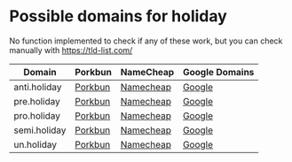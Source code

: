 # Possible domains for holiday

No function implemented to check if any of these work, but you can check manually with https://tld-list.com/

| Domain | Porkbun | NameCheap | Google Domains |
|---|---|---|---|
| anti.holiday | [Porkbun](https://porkbun.com/checkout/search?prb=e814663da1&tlds=&idnLanguage=&search=search&q=anti.holiday) | [Namecheap](https://www.namecheap.com/domains/registration/results/?domain=anti.holiday) | [Google](https://domains.google.com/registrar/search?searchTerm=anti.holiday) |
| pre.holiday | [Porkbun](https://porkbun.com/checkout/search?prb=e814663da1&tlds=&idnLanguage=&search=search&q=pre.holiday) | [Namecheap](https://www.namecheap.com/domains/registration/results/?domain=pre.holiday) | [Google](https://domains.google.com/registrar/search?searchTerm=pre.holiday) |
| pro.holiday | [Porkbun](https://porkbun.com/checkout/search?prb=e814663da1&tlds=&idnLanguage=&search=search&q=pro.holiday) | [Namecheap](https://www.namecheap.com/domains/registration/results/?domain=pro.holiday) | [Google](https://domains.google.com/registrar/search?searchTerm=pro.holiday) |
| semi.holiday | [Porkbun](https://porkbun.com/checkout/search?prb=e814663da1&tlds=&idnLanguage=&search=search&q=semi.holiday) | [Namecheap](https://www.namecheap.com/domains/registration/results/?domain=semi.holiday) | [Google](https://domains.google.com/registrar/search?searchTerm=semi.holiday) |
| un.holiday | [Porkbun](https://porkbun.com/checkout/search?prb=e814663da1&tlds=&idnLanguage=&search=search&q=un.holiday) | [Namecheap](https://www.namecheap.com/domains/registration/results/?domain=un.holiday) | [Google](https://domains.google.com/registrar/search?searchTerm=un.holiday) |
